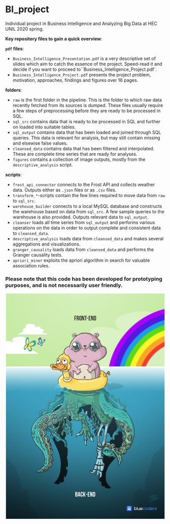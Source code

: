# BI_project
Individual project in Business Intelligence and Analyzing Big Data at HEC UNIL 2020 spring.

__Key repository files to gain a quick overview__:

__`pdf` files__:
 * `Business_Intelligence_Presentation.pdf` is a very descriptive set of slides which aim to catch the essence of the project. Speed-read it and decide if you want to proceed to``Business_Intelligence_Project.pdf`. 
 * `Business_Intelligence_Project.pdf` presents the project problem, motivation, approaches, findings and figures over 16 pages.

__folders__:
 * `raw` is the first folder in the pipeline. This is the folder to which raw data recently fetched from its sources is dumped. These files usually require a few steps of preprocessing before they are ready to be processed in SQL.
 * `sql_src` contains data that is ready to be processed in SQL and further on loaded into suitable tables.
 * `sql_output` contains data that has been loaded and joined through SQL queries. This data is relevant for analysis, but may still contain missing and elsewise false values.
 * `cleansed_data` contains data that has been filtered and interpolated. These are complete time series that are ready for analyses.
 * `figures` contains a collection of image outputs, mostly from the `descriptive_analysis` script. 
 
__scripts__:
 * `frost_api_connector` connects to the Frost API and collects weather data. Outputs either as `.json` files or as `.csv` files.
 * `transform_*`-scripts contain the few lines required to move data from `raw` to `sql_src`.
 * `warehouse_builder` connects to a local MySQL database and constructs the warehouse based on data from `sql_src`. A few sample queries to the warehouse is also provided. Outputs relevant data to `sql_output`.
 * `cleanser` loads all time series from `sql_output` and performs various operations on the data in order to output complete and consistent data to `cleansed_data`.
 * `descriptive_analysis` loads data from `cleansed_data` and makes several aggregations and visualizations.
 * `granger_causality` loads data from `cleansed_data` and performs the Granger causality tests.
 * `apriori_miner` exploits the apriori algorithm in search for valuable association rules.
 
### Please note that this code has been developed for prototyping purposes, and is not necessarily user friendly.
<p align="center">
<img src="https://github.com/arilmad/BI_project/blob/master/figures/backend.jpg?raw=true" width="500">
 </p>
